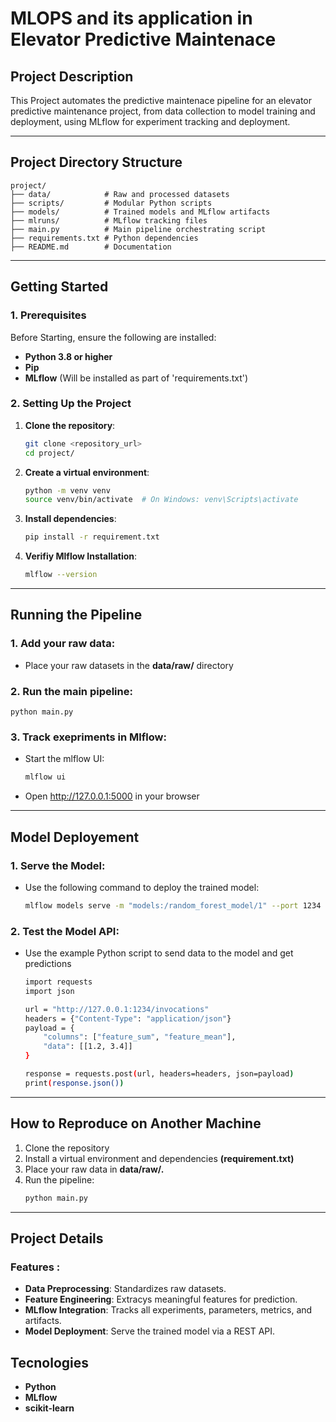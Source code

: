 # MLOPS and its application in Elevator Predictive Maintenace



## Project Description
This Project automates the predictive maintenace pipeline for an elevator predictive maintenance project, from data collection to model training and deployment, using MLflow for experiment tracking and deployment.

---

## Project Directory Structure

    project/ 
    ├── data/            # Raw and processed datasets 
    ├── scripts/         # Modular Python scripts 
    ├── models/          # Trained models and MLflow artifacts 
    ├── mlruns/          # MLflow tracking files 
    ├── main.py          # Main pipeline orchestrating script 
    ├── requirements.txt # Python dependencies 
    ├── README.md        # Documentation

---

## Getting Started

### **1. Prerequisites**

Before Starting, ensure the following are installed:
- **Python 3.8 or higher**
- **Pip**
- **MLflow** (Will be installed as part of 'requirements.txt')

### **2. Setting Up the Project**

1. **Clone the repository**:
    ```bash
    git clone <repository_url>
    cd project/

2. **Create a virtual environment**:
    ```bash
    python -m venv venv
    source venv/bin/activate  # On Windows: venv\Scripts\activate

3. **Install dependencies**:
    ```bash
    pip install -r requirement.txt

3. **Verifiy Mlflow Installation**:
    ```bash
    mlflow --version

---

## Running the Pipeline

### **1. Add your raw data**:
- Place your raw datasets in the **data/raw/** directory

### **2. Run the main pipeline**:
    python main.py

### **3. Track exepriments in Mlflow**:
- Start the mlflow UI:
    ```bash
    mlflow ui
- Open http://127.0.0.1:5000 in your browser

---

## Model Deployement

### **1. Serve the Model**:
- Use the following command to deploy the trained model:
    ```bash
    mlflow models serve -m "models:/random_forest_model/1" --port 1234

### **2. Test the Model API**:
- Use the example Python script to send data to the model and get predictions
    ```bash
    import requests
    import json

    url = "http://127.0.0.1:1234/invocations"
    headers = {"Content-Type": "application/json"}
    payload = {
        "columns": ["feature_sum", "feature_mean"],
        "data": [[1.2, 3.4]]
    }

    response = requests.post(url, headers=headers, json=payload)
    print(response.json())
---

## How to Reproduce on Another Machine

1. Clone the repository
2. Install a virtual environment and dependencies **(requirement.txt)**
3. Place your raw data in **data/raw/.**
4. Run the pipeline:
    ```bash
    python main.py

---
## Project Details

### **Features** :
- **Data Preprocessing**: Standardizes raw datasets.
- **Feature Engineering**: Extracys meaningful features for prediction.
- **MLflow Integration**: Tracks all experiments, parameters, metrics, and artifacts.
- **Model Deployment**: Serve the trained model via a REST API.

## Tecnologies
- **Python**
- **MLflow**
- **scikit-learn**




















